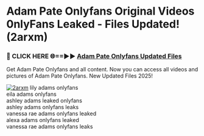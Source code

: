 # Adam Pate Onlyfans Original Videos 0nlyFans Leaked - Files Updated! (2arxm)

<h3>🔴 CLICK HERE 🌐==►► <a href="https://tinyurl.com/2jnfzry5" rel="nofollow">Adam Pate Onlyfans Updated Files</a></h3>

Get Adam Pate Onlyfans and all content. Now you can access all videos and pictures of Adam Pate Onlyfans. New Updated Files 2025!

[![2arxm](https://i.imgur.com/GyGTBgg.gif)](https://tinyurl.com/2jnfzry5)
lily adams onlyfans<br>
eila adams onlyfans<br>
ashley adams leaked onlyfans<br>
ashley adams onlyfans leaks<br>
vanessa rae adams onlyfans leaked<br>
alexa adams onlyfans leaked<br>
vanessa rae adams onlyfans leaks